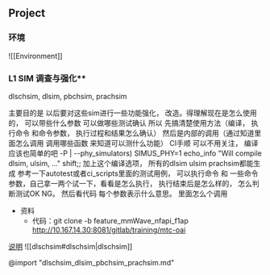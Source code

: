## Project
### 环境
![[Environment]]

### L1 SIM 调查与强化**
dlschsim, dlsim, pbchsim, prachsim



主要目的是 以后要对这些sim进行一些功能强化， 改造。得理解现在是怎么使用的， 可以带些什么参数 可以做哪些测试确认
所以 先搞清楚使用方法（编译， 执行命令 和命令参数， 执行过程和结果怎么确认）
然后是内部的调用（通过知道里面怎么调用 调用哪些函数 来知道可以测什么功能）
CI手顺 可以不用关注， 编译应该也简单的吧
-P | --phy_simulators)
            SIMUS_PHY=1
            echo_info "Will compile dlsim, ulsim, ..."
            shift;;
加上这个编译选项， 所有的dlsim ulsim prachsim都能生成
参考一下autotest或者ci_scripts里面的测试用例， 可以执行命令 和 一些命令参数，自己拿一两个试一下，看看是怎么执行， 执行结束后是怎么样的， 怎么判断测试OK NG。
然后看代码 每个参数表示什么意思。  里面怎么个调用


* 资料
  * 代码：git clone -b feature_mmWave_nfapi_f1ap http://10.167.14.30:8081/gitlab/training/mtc-oai


[说明](https://gitlab.eurecom.fr/oai/openairinterface5g/-/wikis/OpenAirLTEPhySimul)
![[dlschsim#dlschsim|dlschsim]]



@import "dlschsim_dlsim_pbchsim_prachsim.md"